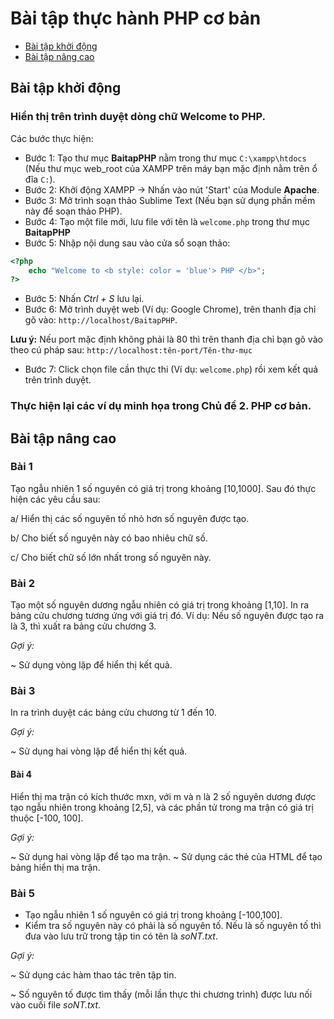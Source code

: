 <h1>Bài tập thực hành PHP cơ bản</h1>

- [Bài tập khởi động](#bt_khoidong) <br>
- [Bài tập nâng cao](#bt_nangcao) <br>

## Bài tập khởi động <a name="bt_khoidong" />

### Hiển thị trên trình duyệt dòng chữ **Welcome to PHP**. 
Các bước thực hiện:
- Bước 1: Tạo thư mục **BaitapPHP** nằm trong thư mục `C:\xampp\htdocs` (Nếu thư mục web_root của XAMPP trên máy bạn mặc định nằm trên ổ đĩa `C:`).
- Bước 2: Khởi động XAMPP -> Nhấn vào nút 'Start' của Module **Apache**.
- Bước 3: Mở trình soạn thảo Sublime Text (Nếu bạn sử dụng phần mềm này để soạn thảo PHP).
- Bước 4: Tạo một file mới, lưu file với tên là `welcome.php` trong thư mục **BaitapPHP**
- Bước 5: Nhập nội dung sau vào cửa sổ soạn thảo:
```php
<?php
    echo "Welcome to <b style: color = 'blue'> PHP </b>";
?>
```
- Bước 5: Nhấn *Ctrl + S* lưu lại.
- Bước 6: Mở trình duyệt web (Ví dụ: Google Chrome), trên thanh địa chỉ gõ vào: `http://localhost/BaitapPHP`.

**Lưu ý:** Nếu port mặc định không phải là 80 thì trên thanh địa chỉ bạn gõ vào theo cú pháp sau: `http://localhost:tên-port/Tên-thư-mục`
- Bước 7: Click chọn file cần thực thi (Ví dụ: `welcome.php`) rồi xem kết quả trên trình duyệt.

### Thực hiện lại các ví dụ minh họa trong Chủ đề 2. PHP cơ bản.


## Bài tập nâng cao<a name="bt_nangcao" />
### Bài 1
Tạo ngẫu nhiên 1 số nguyên có giá trị trong khoảng [10,1000]. Sau đó thực hiện các yêu cầu sau:

a/ Hiển thị các số nguyên tố nhỏ hơn số nguyên được tạo.

b/ Cho biết số nguyên này có bao nhiêu chữ số.

c/ Cho biết chữ số lớn nhất trong số nguyên này.

### Bài 2
Tạo một số nguyên dương ngẫu nhiên có giá trị trong khoảng [1,10]. In ra bảng cửu chương tương ứng với giá trị đó.
Ví dụ: Nếu số nguyên được tạo ra là 3, thì xuất ra bảng cửu chương 3.

*Gợi ý:*

~ Sử dụng vòng lặp để hiển thị kết quả.

### Bài 3
In ra trình duyệt các bảng cửu chương từ 1 đến 10.

*Gợi ý:*

~ Sử dụng hai vòng lặp để hiển thị kết quả.

#### Bài 4
Hiển thị ma trận có kích thước mxn, với m và n là 2 số nguyên dương được tạo ngẫu nhiên trong khoảng [2,5], và các phần tử trong ma trận có giá trị thuộc [-100, 100].

*Gợi ý:*

~ Sử dụng hai vòng lặp để tạo ma trận.
~ Sử dụng các thẻ của HTML để tạo bảng hiển thị ma trận.

### Bài 5
- Tạo ngẫu nhiên 1 số nguyên có giá trị trong khoảng [-100,100].
- Kiểm tra số nguyên này có phải là số nguyên tố. Nếu là số nguyên tố thì đưa vào lưu trữ trong tập tin có tên là *soNT.txt*.

*Gợi ý:*

~ Sử dụng các hàm thao tác trên tập tin.

~ Số nguyên tố được tìm thấy (mỗi lần thực thi chương trình) được lưu nối vào cuối file *soNT.txt*.
 
